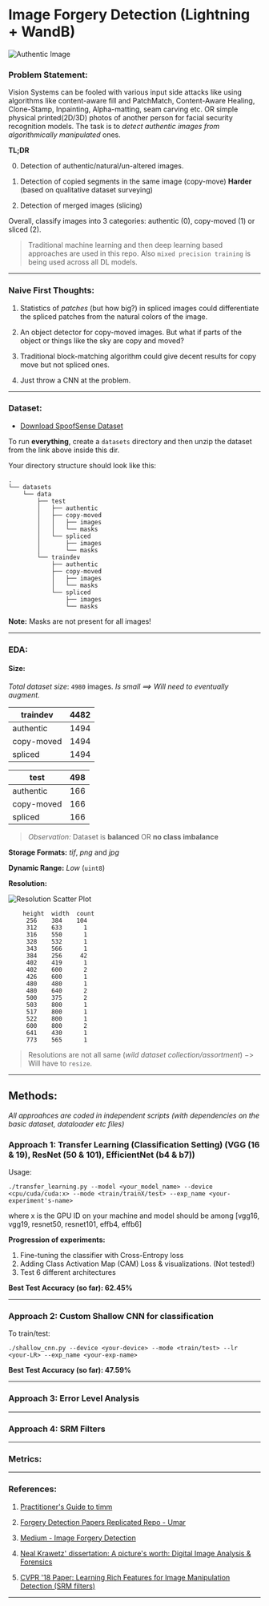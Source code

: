 # Image Forgery Detection (Lightning + WandB)

![Authentic Image](photo-grid.png "Dataset 3 classes")

### Problem Statement:    

Vision Systems can be fooled with various input side attacks like using algorithms like content-aware fill and PatchMatch, Content-Aware Healing, Clone-Stamp, Inpainting, Alpha-matting, seam carving etc. OR simple physical printed(2D/3D) photos of another person for facial security recognition models. The task is to *detect authentic images from algorithmically manipulated* ones. 


**TL;DR**

0. Detection of authentic/natural/un-altered images.

1. Detection of copied segments in the same image (copy-move) **Harder** (based on qualitative dataset surveying)

2. Detection of merged images (slicing)   

Overall, classify images into 3 categories: authentic (0), copy-moved (1) or sliced (2). 

> Traditional machine learning and then deep learning based approaches are used in this repo. Also `mixed precision training` is being used across all DL models. 


---

### Naive First Thoughts:

1. Statistics of *patches* (but how big?) in spliced images could differentiate the spliced patches from the natural colors of the image.  

2. An object detector for copy-moved images. But what if parts of the object or things like the sky are copy and moved?

3. Traditional block-matching algorithm could give decent results for copy move but not spliced ones.

4. Just throw a CNN at the problem.

---    

### Dataset:   

* [Download SpoofSense Dataset](https://drive.google.com/file/d/1lUFc9Gx9pK9PlW0MDtoOwolgbHig4W3m/view?pli=1)

To run **everything**, create a `datasets` directory and then unzip the dataset from the link above inside this dir.


Your directory structure should look like this:   

```
.
└── datasets
    └── data
        ├── test
        │   ├── authentic
        │   ├── copy-moved
        │   │   ├── images
        │   │   └── masks
        │   └── spliced
        │       ├── images
        │       └── masks
        └── traindev
            ├── authentic
            ├── copy-moved
            │   ├── images
            │   └── masks
            └── spliced
                ├── images
                └── masks
```

**Note:** Masks are not present for all images!

---    

### EDA:

#### Size:

*Total dataset size*: `4980` images. *Is small ==> Will need to eventually augment.*


| traindev   | 4482 |
|------------|------|
| authentic  | 1494 |
| copy-moved | 1494 |
| spliced    | 1494 |


| test       | 498 |
|------------|-----|
| authentic  | 166 |
| copy-moved | 166 |
| spliced    | 166 |


> *Observation:* Dataset is **balanced** OR **no class imbalance**

**Storage Formats:** *tif*, *png* and *jpg*

**Dynamic Range:** *Low* (`uint8`)    

**Resolution:** 

![Resolution Scatter Plot](./eda_results/eda_dim_img.png "Image Resolutions in Dataset")

```
    height  width  count
     256    384    104
     312    633      1
     316    550      1
     328    532      1
     343    566      1
     384    256     42
     402    419      1
     402    600      2
     426    600      1
     480    480      1
     480    640      2
     500    375      2
     503    800      1
     517    800      1
     522    800      1
     600    800      2
     641    430      1
     773    565      1
```

> Resolutions are not all same (*wild dataset collection/assortment*) $->$ Will have to `resize`.

---

## Methods:

*All approahces are coded in independent scripts (with dependencies on the basic dataset, dataloader etc files)* 

### Approach 1: Transfer Learning (Classification Setting) (VGG (16 & 19), ResNet (50 & 101), EfficientNet (b4 & b7))

Usage:

```
./transfer_learning.py --model <your_model_name> --device <cpu/cuda/cuda:x> --mode <train/trainX/test> --exp_name <your-experiment's-name>
```

where x is the GPU ID on your machine and model should be among [vgg16, vgg19, resnet50, resnet101, effb4, effb6]

**Progression of experiments:**
1. Fine-tuning the classifier with Cross-Entropy loss
2. Adding Class Activation Map (CAM) Loss & visualizations. (Not tested!)
3. Test 6 different architectures 

**Best Test Accuracy (so far): 62.45%**

---

### Approach 2: Custom Shallow CNN for classification  

To train/test:

```
./shallow_cnn.py --device <your-device> --mode <train/test> --lr <your-LR> --exp_name <your-exp-name>
```

**Best Test Accuracy (so far): 47.59%**

---

### Approach 3: Error Level Analysis

---

### Approach 4: SRM Filters

---

### Metrics:

---

### References:

1. [Practitioner's Guide to timm](https://towardsdatascience.com/getting-started-with-pytorch-image-models-timm-a-practitioners-guide-4e77b4bf9055)

2. [Forgery Detection Papers Replicated Repo - Umar](https://github.com/umar07/Image_Forgery_Detection/tree/main)

3. [Medium - Image Forgery Detection](https://medium.com/@vvsnikhil/image-forgery-detection-d27d7a3a61d)

4. [Neal Krawetz' dissertation: A picture's worth: Digital Image Analysis & Forensics](https://www.hackerfactor.com/papers/bh-usa-07-krawetz-wp.pdf)

5. [CVPR '18 Paper: Learning Rich Features for Image Manipulation Detection (SRM filters)](https://www.google.com/url?sa=t&rct=j&q=&esrc=s&source=web&cd=&cad=rja&uact=8&ved=2ahUKEwjE3NDo7vn_AhVhZmwGHW9cD9MQFnoECCcQAQ&url=https%3A%2F%2Fopenaccess.thecvf.com%2Fcontent_cvpr_2018%2FCameraReady%2F2813.pdf&usg=AOvVaw0tK8ooNdU_mYtjoF07RnJ7&opi=89978449)

---    


